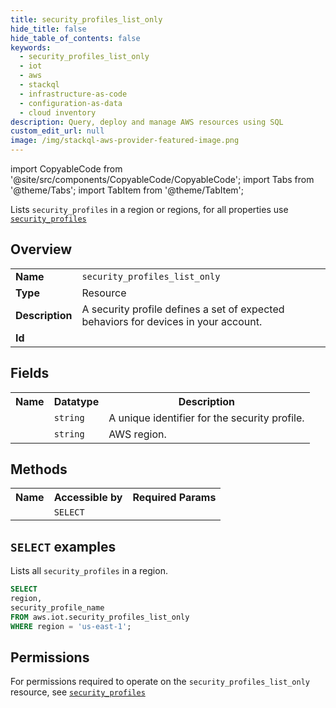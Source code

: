 ```yaml
---
title: security_profiles_list_only
hide_title: false
hide_table_of_contents: false
keywords:
  - security_profiles_list_only
  - iot
  - aws
  - stackql
  - infrastructure-as-code
  - configuration-as-data
  - cloud inventory
description: Query, deploy and manage AWS resources using SQL
custom_edit_url: null
image: /img/stackql-aws-provider-featured-image.png
---
```


import CopyableCode from '@site/src/components/CopyableCode/CopyableCode';
import Tabs from '@theme/Tabs';
import TabItem from '@theme/TabItem';

Lists <code>security_profiles</code> in a region or regions, for all properties use <a href="/services/serviceName/security_profiles/"><code>security_profiles</code></a>

## Overview
<table>
<tbody>
<tr><td><b>Name</b></td><td><code>security_profiles_list_only</code></td></tr>
<tr><td><b>Type</b></td><td>Resource</td></tr>
<tr><td><b>Description</b></td><td>A security profile defines a set of expected behaviors for devices in your account.</td></tr>
<tr><td><b>Id</b></td><td><CopyableCode code="aws.iot.security_profiles_list_only" /></td></tr>
</tbody>
</table>

## Fields
<table>
<tbody>
<tr><th>Name</th><th>Datatype</th><th>Description</th></tr><tr><td><CopyableCode code="security_profile_name" /></td><td><code>string</code></td><td>A unique identifier for the security profile.</td></tr>
<tr><td><CopyableCode code="region" /></td><td><code>string</code></td><td>AWS region.</td></tr>
</tbody>
</table>

## Methods

<table>
<tbody>
  <tr>
    <th>Name</th>
    <th>Accessible by</th>
    <th>Required Params</th>
  </tr>
  <tr>
    <td><CopyableCode code="list_resources" /></td>
    <td><code>SELECT</code></td>
    <td><CopyableCode code="region" /></td>
  </tr>
</tbody>
</table>

## `SELECT` examples
Lists all <code>security_profiles</code> in a region.
```sql
SELECT
region,
security_profile_name
FROM aws.iot.security_profiles_list_only
WHERE region = 'us-east-1';
```


## Permissions

For permissions required to operate on the <code>security_profiles_list_only</code> resource, see <a href="/services/iot/security_profiles/#permissions"><code>security_profiles</code></a>

